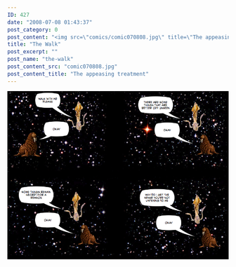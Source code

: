 ```yaml
---
ID: 427
date: "2008-07-08 01:43:37"
post_category: 0
post_content: "<img src=\"comics/comic070808.jpg\" title=\"The appeasing treatment\" />"
title: "The Walk"
post_excerpt: ""
post_name: "the-walk"
post_content_src: "comic070808.jpg"
post_content_title: "The appeasing treatment"
---
```



[![The appeasing treatment](/comics-hi-res/comic070808.jpg)](/comics-hi-res/comic070808.jpg)

